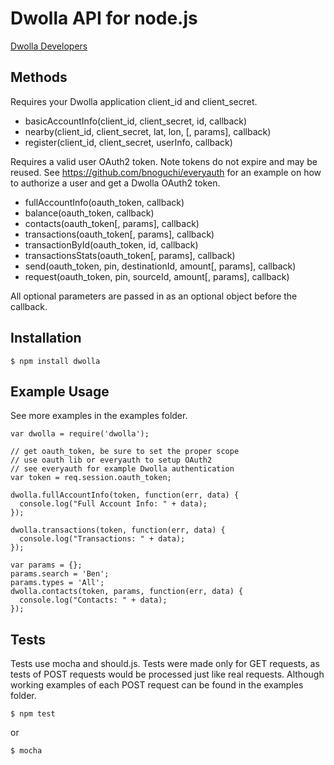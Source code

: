 # Dwolla API for node.js
[Dwolla Developers](https://www.dwolla.com/developers)

## Methods

Requires your Dwolla application client_id and client_secret.

  * basicAccountInfo(client_id, client_secret, id, callback)
  * nearby(client_id, client_secret, lat, lon, [, params], callback)
  * register(client_id, client_secret, userInfo, callback)

Requires a valid user OAuth2 token. Note tokens do not expire and may be
reused. See https://github.com/bnoguchi/everyauth for an example on how
to authorize a user and get a Dwolla OAuth2 token.

  * fullAccountInfo(oauth_token, callback)
  * balance(oauth_token, callback)
  * contacts(oauth_token[, params], callback)
  * transactions(oauth_token[, params], callback)
  * transactionById(oauth_token, id, callback)
  * transactionsStats(oauth_token[, params], callback)
  * send(oauth_token, pin, destinationId, amount[, params], callback)
  * request(oauth_token, pin, sourceId, amount[, params], callback)

All optional parameters are passed in as an optional object before the callback.

## Installation

    $ npm install dwolla

## Example Usage
See more examples in the examples folder.

    var dwolla = require('dwolla');

    // get oauth_token, be sure to set the proper scope
    // use oauth lib or everyauth to setup OAuth2
    // see everyauth for example Dwolla authentication
    var token = req.session.oauth_token;

    dwolla.fullAccountInfo(token, function(err, data) {
      console.log("Full Account Info: " + data);
    });

    dwolla.transactions(token, function(err, data) {
      console.log("Transactions: " + data);
    });

    var params = {};
    params.search = 'Ben';
    params.types = 'All';
    dwolla.contacts(token, params, function(err, data) {
      console.log("Contacts: " + data);
    });

## Tests
Tests use mocha and should.js. Tests were made only for GET requests,
as tests of POST requests would be processed just like real requests.
Although working examples of each POST request can be found in the
examples folder.

    $ npm test

or

    $ mocha
